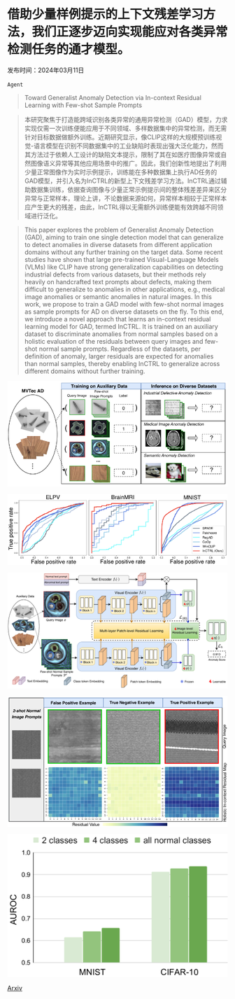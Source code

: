 # 借助少量样例提示的上下文残差学习方法，我们正逐步迈向实现能应对各类异常检测任务的通才模型。

发布时间：2024年03月11日

`Agent`

> Toward Generalist Anomaly Detection via In-context Residual Learning with Few-shot Sample Prompts

> 本研究聚焦于打造能跨域识别各类异常的通用异常检测（GAD）模型，力求实现仅需一次训练便能应用于不同领域、多样数据集中的异常检测，而无需针对目标数据做额外训练。近期研究显示，像CLIP这样的大规模预训练视觉-语言模型在识别不同数据集中的工业缺陷时表现出强大泛化能力，然而其方法过于依赖人工设计的缺陷文本提示，限制了其在如医疗图像异常或自然图像语义异常等其他应用场景中的推广。因此，我们创新性地提出了利用少量正常图像作为实时示例提示，训练能在多种数据集上执行AD任务的GAD模型，并引入名为InCTRL的新型上下文残差学习方法。InCTRL通过辅助数据集训练，依据查询图像与少量正常示例提示间的整体残差差异来区分异常与正常样本，理论上讲，不论数据来源如何，异常样本相较于正常样本应产生更大的残差，由此，InCTRL得以无需额外训练便能有效跨越不同领域进行泛化。

> This paper explores the problem of Generalist Anomaly Detection (GAD), aiming to train one single detection model that can generalize to detect anomalies in diverse datasets from different application domains without any further training on the target data. Some recent studies have shown that large pre-trained Visual-Language Models (VLMs) like CLIP have strong generalization capabilities on detecting industrial defects from various datasets, but their methods rely heavily on handcrafted text prompts about defects, making them difficult to generalize to anomalies in other applications, e.g., medical image anomalies or semantic anomalies in natural images. In this work, we propose to train a GAD model with few-shot normal images as sample prompts for AD on diverse datasets on the fly. To this end, we introduce a novel approach that learns an in-context residual learning model for GAD, termed InCTRL. It is trained on an auxiliary dataset to discriminate anomalies from normal samples based on a holistic evaluation of the residuals between query images and few-shot normal sample prompts. Regardless of the datasets, per definition of anomaly, larger residuals are expected for anomalies than normal samples, thereby enabling InCTRL to generalize across different domains without further training.

![借助少量样例提示的上下文残差学习方法，我们正逐步迈向实现能应对各类异常检测任务的通才模型。](../../../paper_images/2403.06495/x1.png)

![借助少量样例提示的上下文残差学习方法，我们正逐步迈向实现能应对各类异常检测任务的通才模型。](../../../paper_images/2403.06495/x2.png)

![借助少量样例提示的上下文残差学习方法，我们正逐步迈向实现能应对各类异常检测任务的通才模型。](../../../paper_images/2403.06495/x3.png)

![借助少量样例提示的上下文残差学习方法，我们正逐步迈向实现能应对各类异常检测任务的通才模型。](../../../paper_images/2403.06495/x4.png)

![借助少量样例提示的上下文残差学习方法，我们正逐步迈向实现能应对各类异常检测任务的通才模型。](../../../paper_images/2403.06495/x5.png)

[Arxiv](https://arxiv.org/abs/2403.06495)